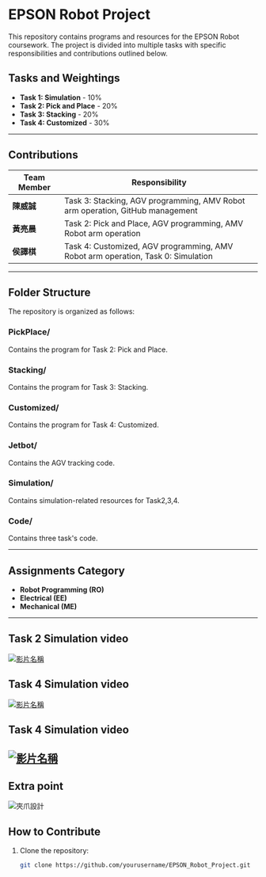 # EPSON Robot Project

This repository contains programs and resources for the EPSON Robot coursework. The project is divided into multiple tasks with specific responsibilities and contributions outlined below.

## Tasks and Weightings
- **Task 1: Simulation** - 10%
- **Task 2: Pick and Place** - 20%
- **Task 3: Stacking** - 20%
- **Task 4: Customized** - 30%

---

## Contributions
| Team Member  | Responsibility                                                                                   |
|--------------|--------------------------------------------------------------------------------------------------|
| **陳威誠**   | Task 3: Stacking, AGV programming, AMV Robot arm operation, GitHub management                   |
| **黃亮晨**   | Task 2: Pick and Place, AGV programming, AMV Robot arm operation                                 |
| **侯譯棋**   | Task 4: Customized, AGV programming, AMV Robot arm operation, Task 0: Simulation                         |

---

## Folder Structure
The repository is organized as follows:

### **PickPlace/**
Contains the program for Task 2: Pick and Place.

### **Stacking/**
Contains the program for Task 3: Stacking.

### **Customized/**
Contains the program for Task 4: Customized.

### **Jetbot/**
Contains the AGV tracking code.

### **Simulation/**
Contains simulation-related resources for Task2,3,4.

### **Code/**
Contains three task's code.

---

## Assignments Category
- **Robot Programming (RO)**
- **Electrical (EE)**
- **Mechanical (ME)**

---

## Task 2 Simulation video 
[![影片名稱](https://img.youtube.com/vi/CBiGqTRURvQ/0.jpg)](https://www.youtube.com/watch?v=CBiGqTRURvQ)
## Task 4 Simulation video 
[![影片名稱](https://img.youtube.com/vi/mEGIMhRw19A/0.jpg)](https://www.youtube.com/watch?v=mEGIMhRw19A)
## Task 4 Simulation video 
[![影片名稱](https://img.youtube.com/vi/yJGIB07e6zY/0.jpg)](https://www.youtube.com/watch?v=yJGIB07e6zY)
---
## Extra point
![夾爪設計](images/my_photo.jpg)


## How to Contribute
1. Clone the repository:
   ```bash
   git clone https://github.com/yourusername/EPSON_Robot_Project.git
